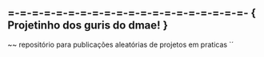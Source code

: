 =-=-=-=-=-=-=-=-=-=-=-=-=-=-=-=-=-=-=-=-
{    Projetinho dos guris do dmae!      }
----------------------------------------
~~
repositório
    para 
        publicações aleatórias 
            de projetos em praticas
        `´
#
